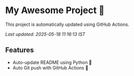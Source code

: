# My Awesome Project 🚀

This project is automatically updated using GitHub Actions.

_Last updated: 2025-05-18 11:16:13 IST_

## Features
- Auto-update README using Python 🐍
- Auto Git push with GitHub Actions 🤖
